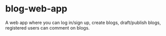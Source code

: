 # blog-web-app
A web app where you can log in/sign up, create blogs, draft/publish blogs, registered users can comment on blogs.
